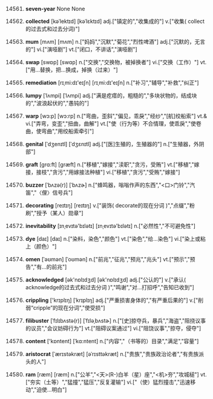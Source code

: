 14561. **seven-year**
None
None

14562. **collected**
[kəˈlektɪd]  [kəˈlɛktɪd]
adj.["镇定的","收集成的"]  v.["收集( collect的过去式和过去分词)"]  

14563. **mum**
[mʌm]  [mʌm]
n.["妈妈","沉默","菊花","烈性啤酒"]  adj.["沉默的，无言的"]  vi.["演哑剧"]  vt.["闭口，不讲话","演哑剧"]  

14564. **swap**
[swɒp]  [swɑp]
n.["交换","交换物，被掉换者"]  vi.["交换（工作）"]  vt.["用…替换，把…换成，掉换（过来）"]  

14565. **remediation**
[rɪˌmi:dɪ'eɪʃn]  [rɪˌmi:dɪ'eɪʃn]
n.["补习","辅导","补救","纠正"]  

14566. **lumpy**
[ˈlʌmpi]  [ˈlʌmpi]
adj.["满是疙瘩的，粗糙的","多块状物的，结成块的","波浪起伏的","愚钝的"]  

14567. **warp**
[wɔ:p]  [wɔ:rp]
n.["弯曲，歪斜","偏见，乖戾","经纱","[航]绞船索"]  vt.& vi.["弄弯，变歪","扭曲，曲解"]  vt.["使（行为等）不合情理，使乖戾","使卷曲，使弯曲","用绞船索牵引"]  

14568. **genital**
[ˈdʒenɪtl]  [ˈdʒɛnɪtl]
adj.["[医]生殖的，生殖器的"]  n.["生殖器，外阴部"]  

14569. **graft**
[grɑ:ft]  [græft]
n.["移植","嫁接","渎职","贪污，受贿"]  vt.["移植","嫁接，接枝","贪污","用嫁接法种植"]  vi.["移植","贪污","受贿","嫁接"]  

14570. **buzzer**
[ˈbʌzə(r)]  [ˈbʌzɚ]
n.["蜂鸣器，嗡嗡作声的东西","<口>门铃","汽笛","〈俚〉信号兵"]  

14571. **decorating**
[reɪtɪŋ]  [reɪtɪŋ]
v.["装饰( decorate的现在分词 )","点缀","粉刷","授予（某人）勋章"]  

14572. **inevitability**
[ɪnˌevɪtə'bɪlətɪ]  [ɪnˌevɪtə'bɪlətɪ]
n.["必然性","不可避免性"]  

14573. **dye**
[daɪ]  [daɪ]
n.["染料，染色","颜色"]  vt.["染色","给…染色"]  vi.["染上或粘上（颜色）"]  

14574. **omen**
[ˈəʊmən]  [ˈoʊmən]
n.["前兆","征兆","预兆","兆头"]  vt.["预示","预告","有…的前兆"]  

14575. **acknowledged**
[ək'nɒlɪdʒd]  [ək'nɒlɪdʒd]
adj.["公认的"]  v.["承认( acknowledge的过去式和过去分词 )","鸣谢","对…打招呼","告知已收到"]  

14576. **crippling**
['krɪplɪŋ]  [ˈkrɪplɪŋ]
adj.["严重损害身体的","有严重后果的"]  v.["削弱“cripple”的现在分词","使受损"]  

14577. **filibuster**
[ˈfɪlɪbʌstə(r)]  [ˈfɪləˌbʌstɚ]
n.["[史]掠夺兵，暴兵","海盗","阻挠议事的议员","会议妨碍行为"]  vt.["阻碍议案通过"]  vi.["阻饶议事","掠夺，侵夺"]  

14578. **content**
['kɒntent]  [ˈkɑ:ntent]
n.["内容","（书等的）目录","满足","容量"]  

14579. **aristocrat**
[ˈærɪstəkræt]  [əˈrɪsttəkræt]
n.["贵族","贵族政治论者","有贵族派头的人"]  

14580. **ram**
[ræm]  [ræm]
n.["公羊","<天>(R-)白羊（星）座","<机>夯","攻城槌"]  vt.["夯实（土等）","猛撞","猛压","反复灌输"]  vi.["（使）猛烈撞击","迅速移动","迫使…明白"]  


